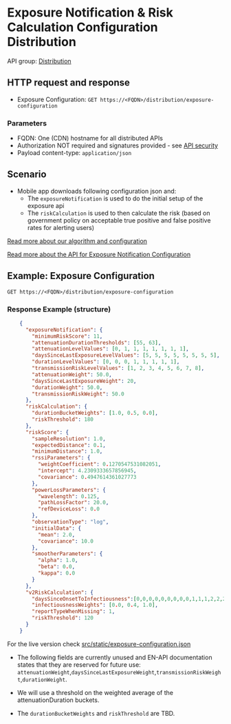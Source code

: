 # Exposure Notification & Risk Calculation Configuration Distribution

API group: [Distribution](../../../guidebook.md#system-apis-and-interfaces)

## HTTP request and response

- Exposure Configuration: ```GET https://<FQDN>/distribution/exposure-configuration```

### Parameters

- FQDN: One (CDN) hostname for all distributed APIs
- Authorization NOT required and signatures provided - see [API security](../../security.md)
- Payload content-type: `application/json`

## Scenario
- Mobile app downloads following configuration json and:
    - The `exposureNotification` is used to do the initial setup of the exposure api 
    - The `riskCalculation` is used to then calculate the risk (based on government policy on acceptable true positive and false positive rates for alerting users)

[Read more about our algorithm and configuration](https://www.turing.ac.uk/blog/technical-roadmap-uks-contract-tracing-app-functionality)

[Read more about the API for Exposure Notification Configuration](https://developers.google.com/android/exposure-notifications/exposure-notifications-api)

## Example: Exposure Configuration
```GET https://<FQDN>/distribution/exposure-configuration```

### Response Example (structure)
```json
    {
      "exposureNotification": {
        "minimumRiskScore": 11,
        "attenuationDurationThresholds": [55, 63],
        "attenuationLevelValues": [0, 1, 1, 1, 1, 1, 1, 1],
        "daysSinceLastExposureLevelValues": [5, 5, 5, 5, 5, 5, 5, 5],
        "durationLevelValues": [0, 0, 0, 1, 1, 1, 1, 1],
        "transmissionRiskLevelValues": [1, 2, 3, 4, 5, 6, 7, 8],
        "attenuationWeight": 50.0,
        "daysSinceLastExposureWeight": 20,
        "durationWeight": 50.0,
        "transmissionRiskWeight": 50.0
      },
      "riskCalculation": {
        "durationBucketWeights": [1.0, 0.5, 0.0],
        "riskThreshold": 180
      },
      "riskScore": {
        "sampleResolution": 1.0,
        "expectedDistance": 0.1,
        "minimumDistance": 1.0,
        "rssiParameters": {
          "weightCoefficient": 0.1270547531082051,
          "intercept": 4.2309333657856945,
          "covariance": 0.4947614361027773
        },
        "powerLossParameters": {
          "wavelength": 0.125,
          "pathLossFactor": 20.0,
          "refDeviceLoss": 0.0
        },
        "observationType": "log",
        "initialData": {
          "mean": 2.0,
          "covariance": 10.0
        },
        "smootherParameters": {
          "alpha": 1.0,
          "beta": 0.0,
          "kappa": 0.0
        }
      },  
      "v2RiskCalculation": {
        "daysSinceOnsetToInfectiousness":[0,0,0,0,0,0,0,0,0,1,1,1,2,2,2,2,2,2,1,1,1,1,1,1,0,0,0,0,0],
        "infectiousnessWeights": [0.0, 0.4, 1.0],
        "reportTypeWhenMissing": 1,
        "riskThreshold": 120
      }
    }  
```

For the live version check [src/static/exposure-configuration.json](../../../../../src/static/exposure-configuration.json)

* The following fields are currently unused and EN-API documentation states that they are reserved for future use: 
`attenuationWeight`,`daysSinceLastExposureWeight`,`transmissionRiskWeight`,`durationWeight`. 

* We will use a threshold on the weighted average of the attenuationDuration buckets.
* The `durationBucketWeights` and `riskThreshold` are TBD.  
